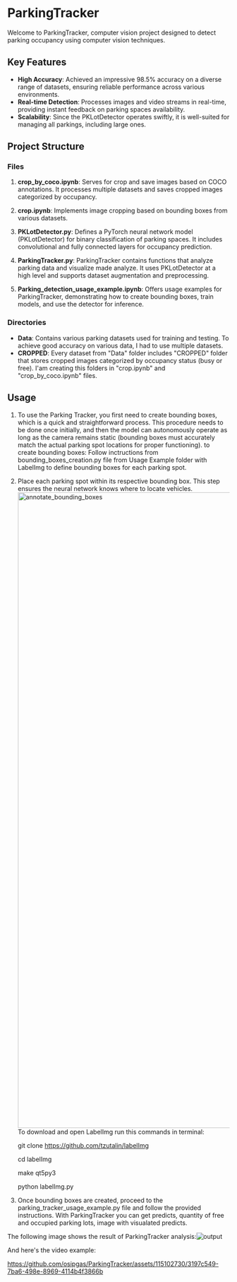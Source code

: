 # ParkingTracker

Welcome to ParkingTracker, computer vision project designed to detect parking occupancy using computer vision techniques.


## Key Features

- **High Accuracy**: Achieved an impressive 98.5% accuracy on a diverse range of datasets, ensuring reliable performance across various environments.
- **Real-time Detection**: Processes images and video streams in real-time, providing instant feedback on parking spaces availability.
- **Scalability**: Since the PKLotDetector operates swiftly, it is well-suited for managing all parkings, including large ones.


## Project Structure

### Files

1. **crop_by_coco.ipynb**: Serves for crop and save images based on COCO annotations. It processes multiple datasets and saves cropped images categorized by occupancy.

2. **crop.ipynb**: Implements image cropping based on bounding boxes from various datasets.

3. **PKLotDetector.py**: Defines a PyTorch neural network model (PKLotDetector) for binary classification of parking spaces. It includes convolutional and fully connected layers for occupancy prediction.

4. **ParkingTracker.py**: ParkingTracker contains functions that analyze parking data and visualize made analyze. It uses PKLotDetector at a high level and supports dataset augmentation and preprocessing. 

5. **Parking_detection_usage_example.ipynb**: Offers usage examples for ParkingTracker, demonstrating how to create bounding boxes, train models, and use the detector for inference.

### Directories

- **Data**: Contains various parking datasets used for training and testing. To achieve good accuracy on various data, I had to use multiple datasets.
- **CROPPED**: Every dataset from "Data" folder includes "CROPPED" folder that stores cropped images categorized by occupancy status (busy or free). I'am creating this folders in "crop.ipynb" and "crop_by_coco.ipynb" files.

## Usage

1. To use the Parking Tracker, you first need to create bounding boxes, which is a quick and straightforward process. This procedure needs to be done once initially, and then the model can autonomously operate as long as the camera remains static (bounding boxes must accurately match the actual parking spot locations for proper functioning). to create bounding boxes: Follow inctructions from bounding_boxes_creation.py file from Usage Example folder with LabelImg to define bounding boxes for each parking spot.
2. Place each parking spot within its respective bounding box. This step ensures the neural network knows where to locate vehicles.<img width="1440" alt="annotate_bounding_boxes" src="https://github.com/osipgas/ParkingTracker/assets/115102730/be004f64-2301-4cd7-b462-a9d28817f64b">
To download and open LabelImg run this commands in terminal:

    git clone https://github.com/tzutalin/labelImg

    cd labelImg

    make qt5py3

    python labelImg.py


4. Once bounding boxes are created, proceed to the parking_tracker_usage_example.py file and follow the provided instructions. With ParkingTracker you can get predicts, quantity of free and occupied parking lots, image with visualated predicts.



The following image shows the result of ParkingTracker analysis:![output](https://github.com/osipgas/ParkingTracker/assets/115102730/bf21654b-4e8e-4dec-943a-39718226e273)




And here's the video example:

https://github.com/osipgas/ParkingTracker/assets/115102730/3197c549-7ba6-498e-8969-4114b4f3866b




